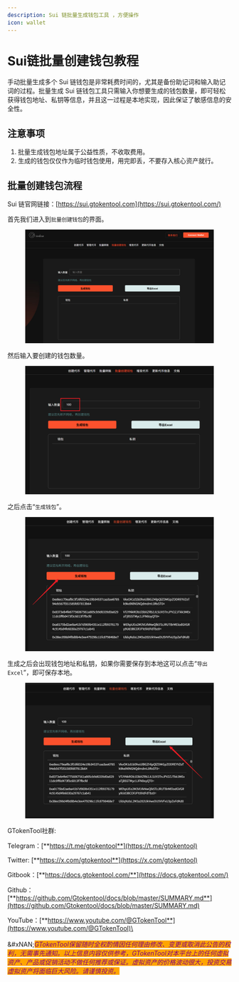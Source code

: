 ```yaml
---
description: Sui 链批量生成钱包工具 ，方便操作
icon: wallet
---
```


# Sui链批量创建钱包教程

手动批量生成多个 Sui 链钱包是非常耗费时间的，尤其是备份助记词和输入助记词的过程。批量生成 Sui 链钱包工具只需输入你想要生成的钱包数量，即可轻松获得钱包地址、私钥等信息，并且这一过程是本地实现，因此保证了敏感信息的安全性。

## 注意事项

1. 批量生成钱包地址属于公益性质，不收取费用。
2. 生成的钱包仅仅作为临时钱包使用，用完即丢，不要存入核心资产就行。

## 批量创建钱包流程

Sui 链官网链接：[https://sui.gtokentool.com](https://sui.gtokentool.com/)

首先我们进入到`批量创建钱包`的界面。

<figure><img src="../.gitbook/assets/Snipaste_2025-08-06_10-47-40.png" alt=""><figcaption></figcaption></figure>

然后输入要创建的钱包数量。

<figure><img src="../.gitbook/assets/Snipaste_2025-08-06_10-48-37.png" alt=""><figcaption></figcaption></figure>

之后点击“`生成钱包`”。

<figure><img src="../.gitbook/assets/Snipaste_2025-08-06_10-49-27.png" alt=""><figcaption></figcaption></figure>

生成之后会出现钱包地址和私钥，如果你需要保存到本地这可以点击“`导出Excel`”，即可保存本地。

<figure><img src="../.gitbook/assets/Snipaste_2025-08-06_10-50-09.png" alt=""><figcaption></figcaption></figure>



GTokenTool社群:

Telegram：[**https://t.me/gtokentool**](https://t.me/gtokentool)

Twitter:  [**https://x.com/gtokentool**](https://x.com/gtokentool)

Gitbook：[**https://docs.gtokentool.com/**](https://docs.gtokentool.com/)

Github：[**https://github.com/Gtokentool/docs/blob/master/SUMMARY.md**](https://github.com/Gtokentool/docs/blob/master/SUMMARY.md)

YouTube：[**https://www.youtube.com/@GTokenTool**](https://www.youtube.com/@GTokenTool)\
\
\
&#xNAN;_<mark style="color:purple;background-color:orange;">GTokenTool保留随时全权酌情因任何理由修改、变更或取消此公告的权利，无需事先通知。以上信息内容仅供参考，GTokenTool对本平台上的任何虚拟资产、产品或促销活动不做任何推荐或保证。虚拟资产的价格波动很大，投资交易虚拟资产将面临巨大风险。请谨慎投资。</mark>_
